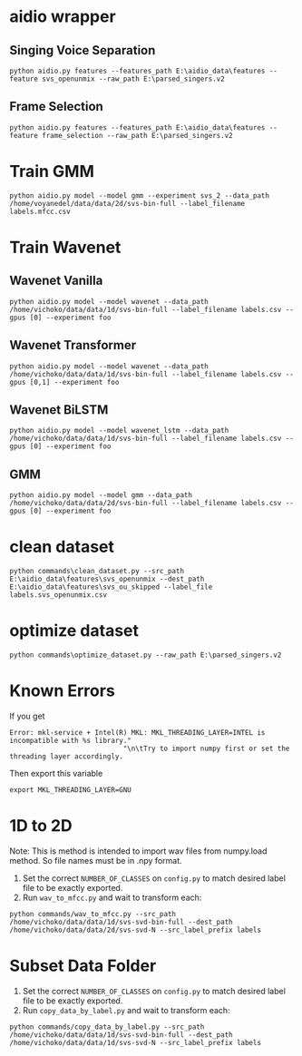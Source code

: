 # aidio wrapper
## Singing Voice Separation
```
python aidio.py features --features_path E:\aidio_data\features --feature svs_openunmix --raw_path E:\parsed_singers.v2
```

## Frame Selection
```
python aidio.py features --features_path E:\aidio_data\features --feature frame_selection --raw_path E:\parsed_singers.v2
```

# Train GMM
```
python aidio.py model --model gmm --experiment svs_2 --data_path /home/voyanedel/data/data/2d/svs-bin-full --label_filename labels.mfcc.csv
```

# Train Wavenet
## Wavenet Vanilla
```
python aidio.py model --model wavenet --data_path /home/vichoko/data/data/1d/svs-bin-full --label_filename labels.csv --gpus [0] --experiment foo
```

## Wavenet Transformer
```
python aidio.py model --model wavenet --data_path /home/vichoko/data/data/1d/svs-bin-full --label_filename labels.csv --gpus [0,1] --experiment foo
```

## Wavenet BiLSTM
```
python aidio.py model --model wavenet_lstm --data_path /home/vichoko/data/data/1d/svs-bin-full --label_filename labels.csv --gpus [0] --experiment foo
```

## GMM
```
python aidio.py model --model gmm --data_path /home/vichoko/data/data/2d/svs-bin-full --label_filename labels.csv --gpus [0] --experiment foo
```

# clean dataset
```
python commands\clean_dataset.py --src_path E:\aidio_data\features\svs_openunmix --dest_path E:\aidio_data\features\svs_ou_skipped --label_file labels.svs_openunmix.csv
```

# optimize dataset
```
python commands\optimize_dataset.py --raw_path E:\parsed_singers.v2
```

# Known Errors

If you get
```
Error: mkl-service + Intel(R) MKL: MKL_THREADING_LAYER=INTEL is incompatible with %s library."
                            "\n\tTry to import numpy first or set the threading layer accordingly.
```
Then export this variable
```
export MKL_THREADING_LAYER=GNU
```

# 1D to 2D
Note: This is method is intended to import wav files from numpy.load method. So file names must be in .npy format.

1. Set the correct ```NUMBER_OF_CLASSES``` on ```config.py``` to match desired label file to be exactly exported.
2. Run ```wav_to_mfcc.py``` and wait to transform each:

```
python commands/wav_to_mfcc.py --src_path /home/vichoko/data/data/1d/svs-svd-bin-full --dest_path /home/vichoko/data/data/2d/svs-svd-N --src_label_prefix labels
```

# Subset Data Folder

1. Set the correct ```NUMBER_OF_CLASSES``` on ```config.py``` to match desired label file to be exactly exported.
2. Run ```copy_data_by_label.py``` and wait to transform each:

```
python commands/copy_data_by_label.py --src_path /home/vichoko/data/data/1d/svs-svd-bin-full --dest_path /home/vichoko/data/data/1d/svs-svd-N --src_label_prefix labels
```
